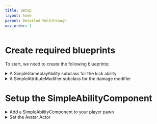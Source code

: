 ```yaml
---
title: Setup
layout: home
parent: Detailed Walkthrough
nav_order: 1
---
```


# Create required blueprints

To start, we need to create the following blueprints:

<details markdown="1">
  <summary>A SimpleGameplayAbility subclass for the kick ability</summary>

I called mine `GA_Kick`.  
![a screenshot of the class creation dialogue in unreal engine](images/BS_GA_Class_Creation.png)

</details>


<details markdown="1">
  <summary>A SimpleAttributeModifier subclass for the damage modifier</summary>

I called mine `AM_KickDamage`.  
![a screenshot of the class creation dialogue in unreal engine for simple gameplay ability](images/BS_AM_Class_Creation.png)

</details>

# Setup the SimpleAbilityComponent

<details markdown="1">
  <summary>Add a SimpleAbilityComponent to your player pawn</summary>

![a screenshot of adding a SimpleGameplayAbilityComponent](images/BS_AC_Adding.png)

</details>

<details markdown="1">
  <summary>Set the Avatar Actor</summary>

* An `Avatar Actor` is the actor that is performing the abilities. 
    * This is usually the player pawn.
    * This allows you to add the ability component to a player controller and upon spawning the pawn, changing the avatar actor. i.e. you can create and destroy the avatar while not losing the attribute data.
    * In our example however the avatar actor and the ability component holder are the same actor for brevity.
    * The `SetAvatarActor` function can only be called on the server.
    ![a screenshot of the SetAvatarActor function](images/BS_AvatarActor.png)

</details>